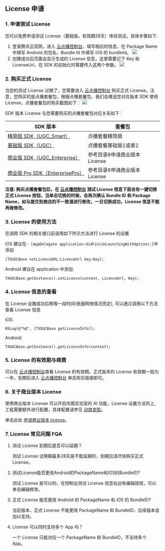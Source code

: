 ## License 申请

### 1. 申请测试 License
您可以免费申请测试 License（基础版，有效期28天）体验测试，具体步骤如下:
1. 登录腾讯云官网，进入 [云点播控制台](https://console.cloud.tencent.com/video/license)，填写相应的信息，在 Package Name 中填写 Android 的包名，Bundle Id 中填写 iOS 的 bundleId。
![](https://main.qcloudimg.com/raw/148ea8cee25d6faea2d90bac30685d1c.png)
2. 创建成功后页面会显示生成的 License 信息，这里需要记下 Key 和 LicenseUrl，在 SDK 的初始化时需要传入这两个参数。
![](https://main.qcloudimg.com/raw/e45994fd46982632ad4e29469e67f64f.png)

### 2. 购买正式 License
当您的测试 License 过期了，您需要进入 [云点播控制台](https://console.cloud.tencent.com/video/license) 购买正式 License。注意，您购买的是点播套餐包，根据点播套餐包，我们会赠送您对应版本 SDK 使用 License，点播套餐包的购买截图如下：
 ![](https://main.qcloudimg.com/raw/01f8e581617aeaea3fc87fbbab16b075.png)

SDK 版本 License 与您需要购买的点播套餐包对应关系如下：

| SDK 版本 | 套餐包 |
|---------|---------|
| [精简版 SDK（UGC_Smart）](https://cloud.tencent.com/document/product/584/9366) | 点播套餐精简版 | 
| [基础版 SDK（UGC）](https://cloud.tencent.com/document/product/584/9366) | 点播套餐基础版1或者2 | 
| [商业版 SDK（UGC_Enterprise）](https://cloud.tencent.com/document/product/584/9366) | 参考目录6申请商业版本 License | 
| [商业版 Pro SDK（EnterprisePro）](https://cloud.tencent.com/document/product/584/9366) | 参考目录6申请商业版本 License | 

**注意: 购买点播套餐包后，在 [云点播控制台](https://console.cloud.tencent.com/video/license) 测试 License 信息下面会有一键切换正式 License 按钮，当单击切换的时候，会再次确认 Bundle ID 和 Package Name，如与提交到商店的不一致请进行修改，一旦切换成功，License 信息不能再做修改。**

### 3. License 的使用方法
在调用 SDK 的相关接口前调用如下所示方法进行 License 的设置



iOS 建议在`- [AppDelegate application:didFinishLaunchingWithOptions:]`中添加
```
[TXUGCBase setLicenceURL:LicenceUrl key:Key];
```

Android 建议在 application 中添加:
```
TXUGCBase.getInstance().setLicence(context, LicenceUrl, Key);
```

### 4. License 信息的查看
在 License 设置成功后稍等一段时间(依据网络情况而定), 可以通过调用以下方法查看 License 信息

iOS:
```
NSLog(@"%@", [TXUGCBase getLicenceInfo]);
```

Android:
```
TXUGCBase.getInstance().getLicenceInfo(context);
```

### 5.  License 的有效期与续费

可以在 [云点播控制台](https://console.cloud.tencent.com/video/license)查看 License 的有效期，正式版本的 License 有效期一般为一年，到期后进入 [云点播控制台](https://console.cloud.tencent.com/video/license) 单击购买链接即可。



### 6.  关于商业版本 License

使用商业版本 License 可以开启优图实验室的 AI 功能，License 设置方法同上, 工程需要额外进行配置，具体配置请参见 [动效变脸](https://cloud.tencent.com/document/product/584/13509)。

单击此处 [申请商业版本 license](https://cloud.tencent.com/product/x-magic)。

### 7. License 常见问题 FQA

1. 测试 License 到期后是否可以延期？

   测试 License 试用期最多28天是不能延期的，到期后请尽快购买正式 License。

2. 测试License能否更改Android的PackageName和iOS的BundleID?

   测试 License 是可以的，在控制台测试 License 信息右边有编辑按钮，可以单击编辑修改。

3. 正式 License 能否更改 Android 的 PackageName 和 iOS 的 BundleID?

   当前版本，正式 License 不能更改 PackageName 和 BundleID，后续版本会加以支持。

4. License 可以同时支持多个 App 吗？
   
   一个 License 只能对应一个 PackageName 和 BundleID，不支持多个 App。

